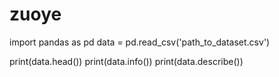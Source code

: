 # zuoye
import pandas as pd
data = pd.read_csv('path_to_dataset.csv')

print(data.head())
print(data.info())
print(data.describe())
